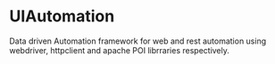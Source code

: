 # UIAutomation
Data driven Automation framework for web and rest automation using webdriver, httpclient and apache POI librraries respectively.
